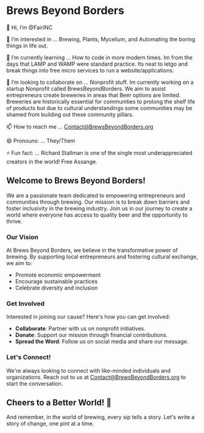 # Brews Beyond Borders

👋 Hi, I’m @FairINC

👀 I’m interested in ... Brewing, Plants, Mycelium, and Automating the boring things in life out.

🌱 I’m currently learning ... How to code in more modern times. Im from the days that LAMP and WAMP were standard practice. Its neat to letgo and break things into free micro services to run a website/applications.

💞️ I’m looking to collaborate on ... Nonprofit stuff. Im currently working on a startup Nonprofit called BrewsBeyondBorders. We aim to assist entrepreneurs create breweries in areas that Beer options are limited. Breweries are historically essential for communities to prolong the shelf life of products but due to cultural understandings some communities may be shamed from building out these community pillars.

📫 How to reach me ... Contact@BrewsBeyondBorders.org

😄 Pronouns: ... They/Them

⚡ Fun fact: ... Richard Stallman is one of the single most underappreciated creators in the world! Free Assange.

## Welcome to Brews Beyond Borders!

We are a passionate team dedicated to empowering entrepreneurs and communities through brewing. Our mission is to break down barriers and foster inclusivity in the brewing industry. Join us in our journey to create a world where everyone has access to quality beer and the opportunity to thrive.

### Our Vision

At Brews Beyond Borders, we believe in the transformative power of brewing. By supporting local entrepreneurs and fostering cultural exchange, we aim to:

- Promote economic empowerment
- Encourage sustainable practices
- Celebrate diversity and inclusion

### Get Involved

Interested in joining our cause? Here's how you can get involved:

- **Collaborate**: Partner with us on nonprofit initiatives.
- **Donate**: Support our mission through financial contributions.
- **Spread the Word**: Follow us on social media and share our message.

### Let's Connect!

We're always looking to connect with like-minded individuals and organizations. Reach out to us at [Contact@BrewsBeyondBorders.org](mailto:Contact@BrewsBeyondBorders.org) to start the conversation.

## Cheers to a Better World! 🍻

And remember, in the world of brewing, every sip tells a story. Let's write a story of change, one pint at a time.
